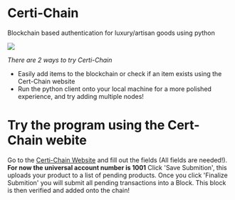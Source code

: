 # Certi-Chain
Blockchain based authentication for luxury/artisan goods using python

![](https://github.com/Johnson-Su/Certi-Chain/blob/main/certi-chain.gif)

*There are 2 ways to try Certi-Chain*
  - Easily add items to the blockchain or check if an item exists using the Cert-Chain website
  - Run the python client onto your local machine for a more polished experience, and try adding multiple nodes!
  
 
# Try the program using the Cert-Chain webite
Go to the [Certi-Chain Website](https://certi-chain-hw.herokuapp.com) and fill out the fields (All fields are needed!).
**For now the universal account number is 1001**
Click 'Save Submition', this uploads your product to a list of pending products.
Once you click 'Finalize Submition' you will submit all pending transactions into a Block. This block is then verified and added onto the chain!

